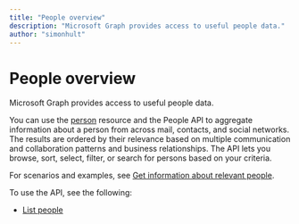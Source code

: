 ```yaml
---
title: "People overview"
description: "Microsoft Graph provides access to useful people data."
author: "simonhult"
---
```


# People overview

Microsoft Graph provides access to useful people data.

You can use the [person](../resources/person.md) resource and the People API to aggregate information
about a person from across mail, contacts, and social networks. The results are ordered by their
relevance based on multiple communication and collaboration patterns and business relationships. The API
lets you browse, sort, select, filter, or search for persons based on your criteria.

For scenarios and examples, see [Get information about relevant people](/graph/people-example).

To use the API, see the following:

- [List people](../api/user-list-people.md)
